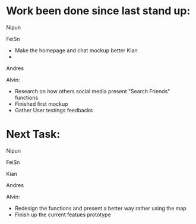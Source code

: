 
# Work been done since last stand up:

Nipun

FeiSn
- Make the homepage and chat mockup better
Kian
- 

Andres

Alvin:
- Research on how others social media present "Search Friends" functions
- Finished first mockup
- Gather User testings feedbacks


# Next Task:

Nipun

FeiSn

Kian

Andres

Alvin:
- Redesign the functions and present a better way rather using the map
- Finish up the current featues prototype
